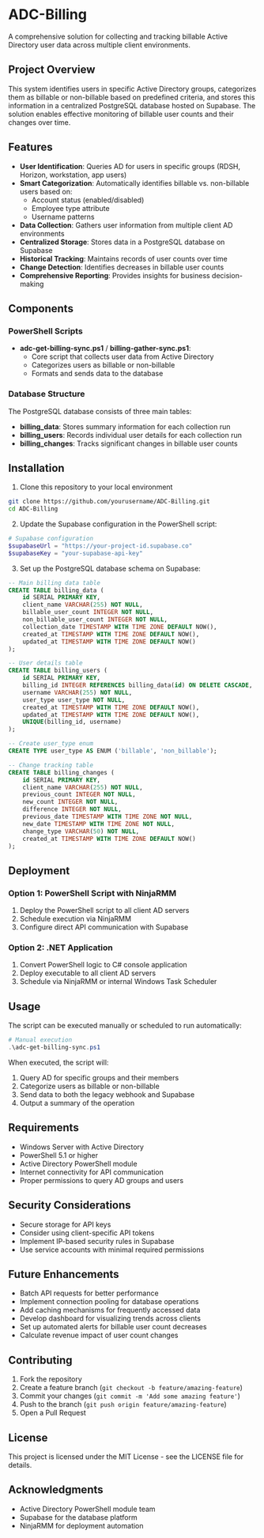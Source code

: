 # ADC-Billing

A comprehensive solution for collecting and tracking billable Active Directory user data across multiple client environments.

## Project Overview

This system identifies users in specific Active Directory groups, categorizes them as billable or non-billable based on predefined criteria, and stores this information in a centralized PostgreSQL database hosted on Supabase. The solution enables effective monitoring of billable user counts and their changes over time.

## Features

- **User Identification**: Queries AD for users in specific groups (RDSH, Horizon, workstation, app users)
- **Smart Categorization**: Automatically identifies billable vs. non-billable users based on:
  - Account status (enabled/disabled)
  - Employee type attribute
  - Username patterns
- **Data Collection**: Gathers user information from multiple client AD environments
- **Centralized Storage**: Stores data in a PostgreSQL database on Supabase
- **Historical Tracking**: Maintains records of user counts over time
- **Change Detection**: Identifies decreases in billable user counts
- **Comprehensive Reporting**: Provides insights for business decision-making

## Components

### PowerShell Scripts

- **adc-get-billing-sync.ps1** / **billing-gather-sync.ps1**: 
  - Core script that collects user data from Active Directory
  - Categorizes users as billable or non-billable
  - Formats and sends data to the database

### Database Structure

The PostgreSQL database consists of three main tables:

- **billing_data**: Stores summary information for each collection run
- **billing_users**: Records individual user details for each collection run
- **billing_changes**: Tracks significant changes in billable user counts

## Installation

1. Clone this repository to your local environment

```bash
git clone https://github.com/yourusername/ADC-Billing.git
cd ADC-Billing
```

2. Update the Supabase configuration in the PowerShell script:

```powershell
# Supabase configuration
$supabaseUrl = "https://your-project-id.supabase.co"
$supabaseKey = "your-supabase-api-key"
```

3. Set up the PostgreSQL database schema on Supabase:

```sql
-- Main billing data table
CREATE TABLE billing_data (
    id SERIAL PRIMARY KEY,
    client_name VARCHAR(255) NOT NULL,
    billable_user_count INTEGER NOT NULL,
    non_billable_user_count INTEGER NOT NULL,
    collection_date TIMESTAMP WITH TIME ZONE DEFAULT NOW(),
    created_at TIMESTAMP WITH TIME ZONE DEFAULT NOW(),
    updated_at TIMESTAMP WITH TIME ZONE DEFAULT NOW()
);

-- User details table
CREATE TABLE billing_users (
    id SERIAL PRIMARY KEY,
    billing_id INTEGER REFERENCES billing_data(id) ON DELETE CASCADE,
    username VARCHAR(255) NOT NULL,
    user_type user_type NOT NULL,
    created_at TIMESTAMP WITH TIME ZONE DEFAULT NOW(),
    updated_at TIMESTAMP WITH TIME ZONE DEFAULT NOW(),
    UNIQUE(billing_id, username)
);

-- Create user_type enum
CREATE TYPE user_type AS ENUM ('billable', 'non_billable');

-- Change tracking table
CREATE TABLE billing_changes (
    id SERIAL PRIMARY KEY,
    client_name VARCHAR(255) NOT NULL,
    previous_count INTEGER NOT NULL,
    new_count INTEGER NOT NULL,
    difference INTEGER NOT NULL,
    previous_date TIMESTAMP WITH TIME ZONE NOT NULL,
    new_date TIMESTAMP WITH TIME ZONE NOT NULL,
    change_type VARCHAR(50) NOT NULL,
    created_at TIMESTAMP WITH TIME ZONE DEFAULT NOW()
);
```

## Deployment

### Option 1: PowerShell Script with NinjaRMM

1. Deploy the PowerShell script to all client AD servers
2. Schedule execution via NinjaRMM
3. Configure direct API communication with Supabase

### Option 2: .NET Application

1. Convert PowerShell logic to C# console application
2. Deploy executable to all client AD servers
3. Schedule via NinjaRMM or internal Windows Task Scheduler

## Usage

The script can be executed manually or scheduled to run automatically:

```powershell
# Manual execution
.\adc-get-billing-sync.ps1
```

When executed, the script will:
1. Query AD for specific groups and their members
2. Categorize users as billable or non-billable
3. Send data to both the legacy webhook and Supabase
4. Output a summary of the operation

## Requirements

- Windows Server with Active Directory
- PowerShell 5.1 or higher
- Active Directory PowerShell module
- Internet connectivity for API communication
- Proper permissions to query AD groups and users

## Security Considerations

- Secure storage for API keys
- Consider using client-specific API tokens
- Implement IP-based security rules in Supabase
- Use service accounts with minimal required permissions

## Future Enhancements

- Batch API requests for better performance
- Implement connection pooling for database operations
- Add caching mechanisms for frequently accessed data
- Develop dashboard for visualizing trends across clients
- Set up automated alerts for billable user count decreases
- Calculate revenue impact of user count changes

## Contributing

1. Fork the repository
2. Create a feature branch (`git checkout -b feature/amazing-feature`)
3. Commit your changes (`git commit -m 'Add some amazing feature'`)
4. Push to the branch (`git push origin feature/amazing-feature`)
5. Open a Pull Request

## License

This project is licensed under the MIT License - see the LICENSE file for details.

## Acknowledgments

- Active Directory PowerShell module team
- Supabase for the database platform
- NinjaRMM for deployment automation
